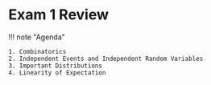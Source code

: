 # Exam 1 Review

!!! note "Agenda"

    1. Combinatorics
    2. Independent Events and Independent Random Variables
    3. Important Distributions
    4. Linearity of Expectation
    